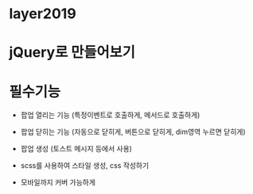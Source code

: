 # layer2019

# jQuery로 만들어보기

# 필수기능

- 팝업 열리는 기능 (특정이벤트로 호출하게, 메서드로 호출하게)
- 팝업 닫히는 기능 (자동으로 닫히게, 버튼으로 닫히게, dim영역 누르면 닫히게)
- 팝업 생성 (토스트 메시지 등에서 사용)

- scss를 사용하여 스타일 생성, css 작성하기
- 모바일까지 커버 가능하게
